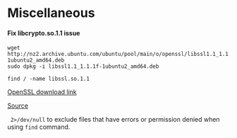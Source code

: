 # Miscellaneous

#### Fix  libcrypto.so.1.1 issue

```
wget http://nz2.archive.ubuntu.com/ubuntu/pool/main/o/openssl/libssl1.1_1.1.1f-1ubuntu2_amd64.deb
sudo dpkg -i libssl1.1_1.1.1f-1ubuntu2_amd64.deb
```

```
find / -name libssl.so.1.1
```

[OpenSSL download link](https://www.openssl.org/source/)

[Source](https://stackoverflow.com/questions/72133316/libssl-so-1-1-cannot-open-shared-object-file-no-such-file-or-directory)


` 2>/dev/null` to exclude files that have errors or permission denied when using `find` command. 
